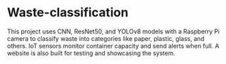 # Waste-classification
This project uses CNN, ResNet50, and YOLOv8 models with a Raspberry Pi camera to classify waste into categories like paper, plastic, glass, and others. IoT sensors monitor container capacity and send alerts when full. A website is also built for testing and showcasing the system.
